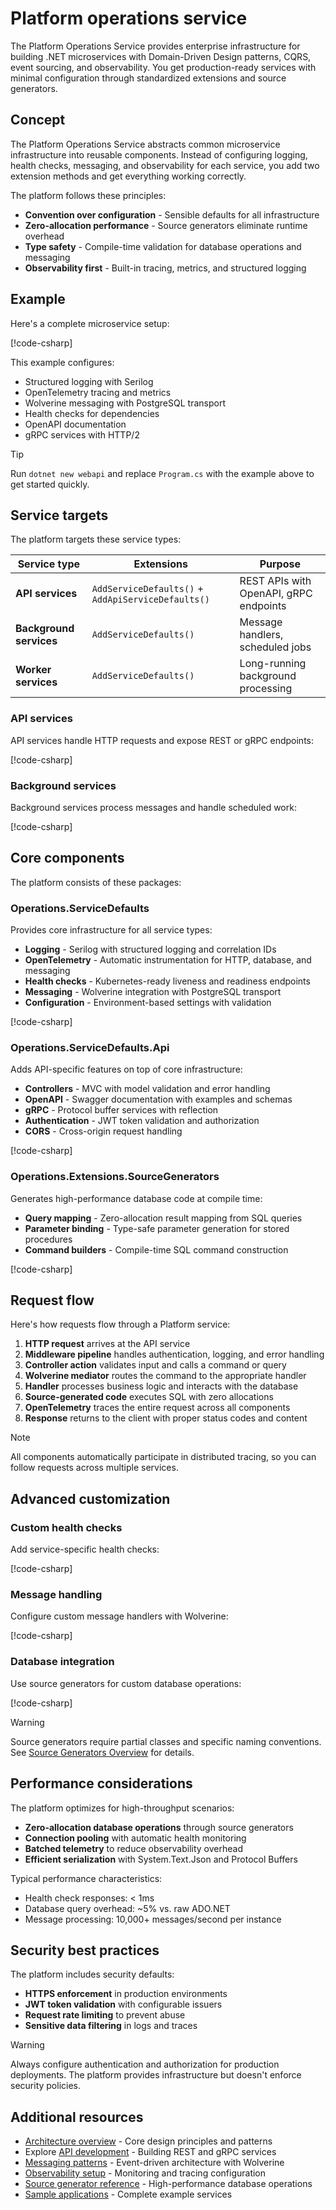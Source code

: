 # Platform operations service

The Platform Operations Service provides enterprise infrastructure for building .NET microservices with Domain-Driven Design patterns, CQRS, event sourcing, and observability. You get production-ready services with minimal configuration through standardized extensions and source generators.

## Concept

The Platform Operations Service abstracts common microservice infrastructure into reusable components. Instead of configuring logging, health checks, messaging, and observability for each service, you add two extension methods and get everything working correctly.

The platform follows these principles:

-   **Convention over configuration** - Sensible defaults for all infrastructure
-   **Zero-allocation performance** - Source generators eliminate runtime overhead
-   **Type safety** - Compile-time validation for database operations and messaging
-   **Observability first** - Built-in tracing, metrics, and structured logging

## Example

Here's a complete microservice setup:

[!code-csharp[](~/samples/basic-service/Program.cs?highlight=4-5,9-11)]

This example configures:

-   Structured logging with Serilog
-   OpenTelemetry tracing and metrics
-   Wolverine messaging with PostgreSQL transport
-   Health checks for dependencies
-   OpenAPI documentation
-   gRPC services with HTTP/2

> [!TIP]
> Run `dotnet new webapi` and replace `Program.cs` with the example above to get started quickly.

## Service targets

The platform targets these service types:

| Service type            | Extensions                                         | Purpose                                |
| ----------------------- | -------------------------------------------------- | -------------------------------------- |
| **API services**        | `AddServiceDefaults()` + `AddApiServiceDefaults()` | REST APIs with OpenAPI, gRPC endpoints |
| **Background services** | `AddServiceDefaults()`                             | Message handlers, scheduled jobs       |
| **Worker services**     | `AddServiceDefaults()`                             | Long-running background processing     |

### API services

API services handle HTTP requests and expose REST or gRPC endpoints:

[!code-csharp[](~/samples/api-service/Program.cs)]

### Background services

Background services process messages and handle scheduled work:

[!code-csharp[](~/samples/background-service/Program.cs)]

## Core components

The platform consists of these packages:

### Operations.ServiceDefaults

Provides core infrastructure for all service types:

-   **Logging** - Serilog with structured logging and correlation IDs
-   **OpenTelemetry** - Automatic instrumentation for HTTP, database, and messaging
-   **Health checks** - Kubernetes-ready liveness and readiness endpoints
-   **Messaging** - Wolverine integration with PostgreSQL transport
-   **Configuration** - Environment-based settings with validation

[!code-csharp[](~/samples/service-defaults/ServiceConfiguration.cs)]

### Operations.ServiceDefaults.Api

Adds API-specific features on top of core infrastructure:

-   **Controllers** - MVC with model validation and error handling
-   **OpenAPI** - Swagger documentation with examples and schemas
-   **gRPC** - Protocol buffer services with reflection
-   **Authentication** - JWT token validation and authorization
-   **CORS** - Cross-origin request handling

[!code-csharp[](~/samples/api-defaults/ApiConfiguration.cs)]

### Operations.Extensions.SourceGenerators

Generates high-performance database code at compile time:

-   **Query mapping** - Zero-allocation result mapping from SQL queries
-   **Parameter binding** - Type-safe parameter generation for stored procedures
-   **Command builders** - Compile-time SQL command construction

[!code-csharp[](~/samples/source-generators/DatabaseQuery.cs)]

## Request flow

Here's how requests flow through a Platform service:

1. **HTTP request** arrives at the API service
2. **Middleware pipeline** handles authentication, logging, and error handling
3. **Controller action** validates input and calls a command or query
4. **Wolverine mediator** routes the command to the appropriate handler
5. **Handler** processes business logic and interacts with the database
6. **Source-generated code** executes SQL with zero allocations
7. **OpenTelemetry** traces the entire request across all components
8. **Response** returns to the client with proper status codes and content

> [!NOTE]
> All components automatically participate in distributed tracing, so you can follow requests across multiple services.

## Advanced customization

### Custom health checks

Add service-specific health checks:

[!code-csharp[](~/samples/customization/CustomHealthChecks.cs)]

### Message handling

Configure custom message handlers with Wolverine:

[!code-csharp[](~/samples/customization/MessageHandlers.cs)]

### Database integration

Use source generators for custom database operations:

[!code-csharp[](~/samples/customization/DatabaseOperations.cs)]

> [!WARNING]
> Source generators require partial classes and specific naming conventions. See [Source Generators Overview](content/source-generators/overview.md) for details.

## Performance considerations

The platform optimizes for high-throughput scenarios:

-   **Zero-allocation database operations** through source generators
-   **Connection pooling** with automatic health monitoring
-   **Batched telemetry** to reduce observability overhead
-   **Efficient serialization** with System.Text.Json and Protocol Buffers

Typical performance characteristics:

-   Health check responses: < 1ms
-   Database query overhead: ~5% vs. raw ADO.NET
-   Message processing: 10,000+ messages/second per instance

## Security best practices

The platform includes security defaults:

-   **HTTPS enforcement** in production environments
-   **JWT token validation** with configurable issuers
-   **Request rate limiting** to prevent abuse
-   **Sensitive data filtering** in logs and traces

> [!WARNING]
> Always configure authentication and authorization for production deployments. The platform provides infrastructure but doesn't enforce security policies.

## Additional resources

-   [Architecture overview](content/architecture/overview.md) - Core design principles and patterns
- Explore [API development](content/api/service-defaults.md) - Building REST and gRPC services
-   [Messaging patterns](content/messaging/overview.md) - Event-driven architecture with Wolverine
-   [Observability setup](content/opentelemetry/overview.md) - Monitoring and tracing configuration
-   [Source generator reference](content/source-generators/overview.md) - High-performance database operations
-   [Sample applications](https://github.com/operations-platform/samples) - Complete example services
